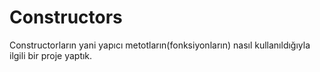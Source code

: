 # Constructors # 
Constructorların yani yapıcı metotların(fonksiyonların) nasıl kullanıldığıyla ilgili bir proje yaptık.  
